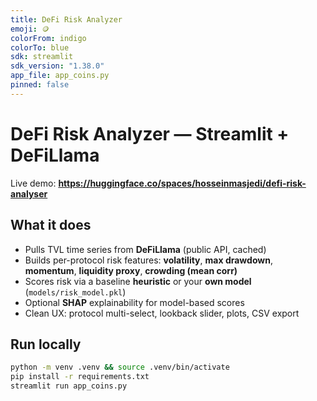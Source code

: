 ```yaml
---
title: DeFi Risk Analyzer
emoji: 🪙
colorFrom: indigo
colorTo: blue
sdk: streamlit
sdk_version: "1.38.0"
app_file: app_coins.py
pinned: false
---
```


# DeFi Risk Analyzer — Streamlit + DeFiLlama

Live demo: **https://huggingface.co/spaces/hosseinmasjedi/defi-risk-analyser**

## What it does

- Pulls TVL time series from **DeFiLlama** (public API, cached)
- Builds per-protocol risk features: **volatility**, **max drawdown**, **momentum**, **liquidity proxy**, **crowding (mean corr)**
- Scores risk via a baseline **heuristic** or your **own model** (`models/risk_model.pkl`)
- Optional **SHAP** explainability for model-based scores
- Clean UX: protocol multi-select, lookback slider, plots, CSV export

## Run locally

```bash
python -m venv .venv && source .venv/bin/activate
pip install -r requirements.txt
streamlit run app_coins.py
```

